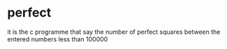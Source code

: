 # perfect
it is the c programme that say the number of perfect squares between the entered numbers less than 100000
